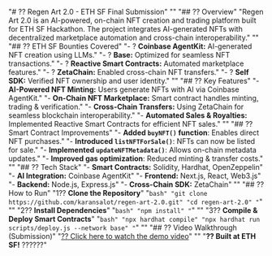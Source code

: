 "# ?? Regen Art 2.0 - ETH SF Final Submission"
""
"## ?? Overview"
"Regen Art 2.0 is an AI-powered, on-chain NFT creation and trading platform built for ETH SF Hackathon. The project integrates AI-generated NFTs with decentralized marketplace automation and cross-chain interoperability."
""
"## ?? ETH SF Bounties Covered"
"- ? **Coinbase AgentKit:** AI-generated NFT creation using LLMs."
"- ? **Base:** Optimized for seamless NFT transactions."
"- ? **Reactive Smart Contracts:** Automated marketplace features."
"- ? **ZetaChain:** Enabled cross-chain NFT transfers."
"- ? **Self SDK:** Verified NFT ownership and user identity."
""
"## ?? Key Features"
"- **AI-Powered NFT Minting:** Users generate NFTs with AI via Coinbase AgentKit."
"- **On-Chain NFT Marketplace:** Smart contract handles minting, trading & verification."
"- **Cross-Chain Transfers:** Using ZetaChain for seamless blockchain interoperability."
"- **Automated Sales & Royalties:** Implemented Reactive Smart Contracts for efficient NFT sales."
""
"## ?? Smart Contract Improvements"
"- **Added `buyNFT()` function**: Enables direct NFT purchases."
"- **Introduced `listNFTForSale()`**: NFTs can now be listed for sale."
"- **Implemented `updateNFTMetadata()`**: Allows on-chain metadata updates."
"- **Improved gas optimization**: Reduced minting & transfer costs."
""
"## ?? Tech Stack"
"- **Smart Contracts:** Solidity, Hardhat, OpenZeppelin"
"- **AI Integration:** Coinbase AgentKit"
"- **Frontend:** Next.js, React, Web3.js"
"- **Backend:** Node.js, Express.js"
"- **Cross-Chain SDK:** ZetaChain"
""
"## ?? How to Run"
"1?? **Clone the Repository**"
"```bash"
"git clone https://github.com/karansalot/regen-art-2.0.git"
"cd regen-art-2.0"
"```"
""
"2?? **Install Dependencies**"
"```bash"
"npm install"
"```"
""
"3?? **Compile & Deploy Smart Contracts**"
"```bash"
"npx hardhat compile"
"npx hardhat run scripts/deploy.js --network base"
"```"
""
"## ?? Video Walkthrough (Submission)"
"[?? Click here to watch the demo video]()"
""
"**?? Built at ETH SF!** ??????"
